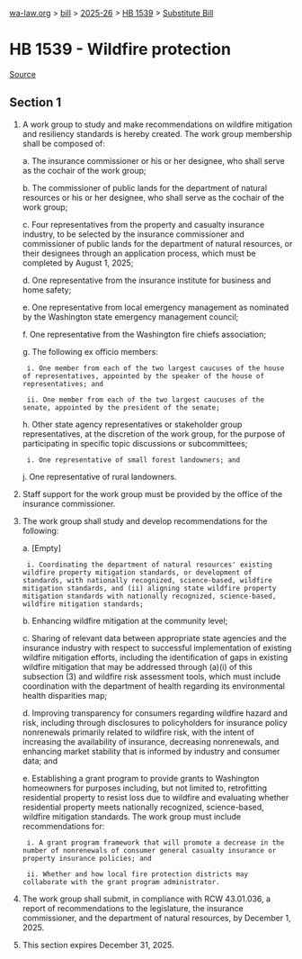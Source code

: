 [wa-law.org](/) > [bill](/bill/) > [2025-26](/bill/2025-26/) > [HB 1539](/bill/2025-26/hb/1539/) > [Substitute Bill](/bill/2025-26/hb/1539/S/)

# HB 1539 - Wildfire protection

[Source](http://lawfilesext.leg.wa.gov/biennium/2025-26/Pdf/Bills/House%20Bills/1539-S.pdf)

## Section 1
1. A work group to study and make recommendations on wildfire mitigation and resiliency standards is hereby created. The work group membership shall be composed of:

    a. The insurance commissioner or his or her designee, who shall serve as the cochair of the work group;

    b. The commissioner of public lands for the department of natural resources or his or her designee, who shall serve as the cochair of the work group;

    c. Four representatives from the property and casualty insurance industry, to be selected by the insurance commissioner and commissioner of public lands for the department of natural resources, or their designees through an application process, which must be completed by August 1, 2025;

    d. One representative from the insurance institute for business and home safety;

    e. One representative from local emergency management as nominated by the Washington state emergency management council;

    f. One representative from the Washington fire chiefs association;

    g. The following ex officio members:

        i. One member from each of the two largest caucuses of the house of representatives, appointed by the speaker of the house of representatives; and

        ii. One member from each of the two largest caucuses of the senate, appointed by the president of the senate;

    h. Other state agency representatives or stakeholder group representatives, at the discretion of the work group, for the purpose of participating in specific topic discussions or subcommittees;

        i. One representative of small forest landowners; and

    j. One representative of rural landowners.

2. Staff support for the work group must be provided by the office of the insurance commissioner.

3. The work group shall study and develop recommendations for the following:

    a. [Empty]

        i. Coordinating the department of natural resources' existing wildfire property mitigation standards, or development of standards, with nationally recognized, science-based, wildfire mitigation standards, and (ii) aligning state wildfire property mitigation standards with nationally recognized, science-based, wildfire mitigation standards;

    b. Enhancing wildfire mitigation at the community level;

    c. Sharing of relevant data between appropriate state agencies and the insurance industry with respect to successful implementation of existing wildfire mitigation efforts, including the identification of gaps in existing wildfire mitigation that may be addressed through (a)(i) of this subsection (3) and wildfire risk assessment tools, which must include coordination with the department of health regarding its environmental health disparities map;

    d. Improving transparency for consumers regarding wildfire hazard and risk, including through disclosures to policyholders for insurance policy nonrenewals primarily related to wildfire risk, with the intent of increasing the availability of insurance, decreasing nonrenewals, and enhancing market stability that is informed by industry and consumer data; and

    e. Establishing a grant program to provide grants to Washington homeowners for purposes including, but not limited to, retrofitting residential property to resist loss due to wildfire and evaluating whether residential property meets nationally recognized, science-based, wildfire mitigation standards. The work group must include recommendations for:

        i. A grant program framework that will promote a decrease in the number of nonrenewals of consumer general casualty insurance or property insurance policies; and

        ii. Whether and how local fire protection districts may collaborate with the grant program administrator.

4. The work group shall submit, in compliance with RCW 43.01.036, a report of recommendations to the legislature, the insurance commissioner, and the department of natural resources, by December 1, 2025.

5. This section expires December 31, 2025.
